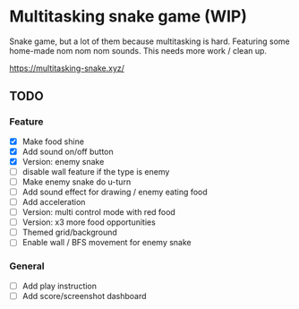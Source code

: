 # Multitasking snake game (WIP)

Snake game, but a lot of them because multitasking is hard. Featuring some home-made nom nom nom sounds. This needs more work / clean up.

https://multitasking-snake.xyz/

## TODO

### Feature

- [x] Make food shine
- [x] Add sound on/off button
- [x] Version: enemy snake
- [ ] disable wall feature if the type is enemy
- [ ] Make enemy snake do u-turn
- [ ] Add sound effect for drawing / enemy eating food
- [ ] Add acceleration
- [ ] Version: multi control mode with red food
- [ ] Version: x3 more food opportunities
- [ ] Themed grid/background
- [ ] Enable wall / BFS movement for enemy snake

### General

- [ ] Add play instruction
- [ ] Add score/screenshot dashboard

